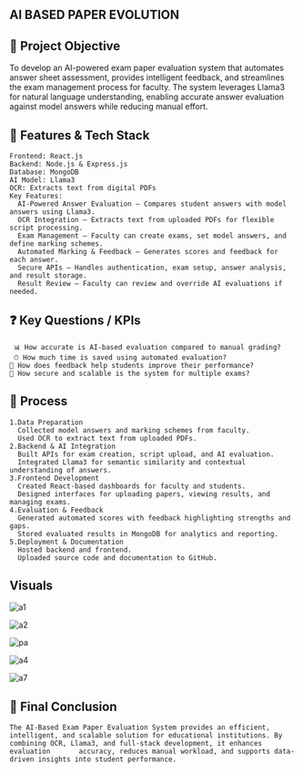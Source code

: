 ## AI BASED PAPER EVOLUTION
## 📌 Project Objective
  To develop an AI-powered exam paper evaluation system that automates answer sheet assessment, provides intelligent feedback, and streamlines the exam management process for faculty.
  The system leverages Llama3 for natural language understanding, enabling accurate answer evaluation against model answers while reducing manual effort.
## 📂 Features & Tech Stack
    Frontend: React.js
    Backend: Node.js & Express.js
    Database: MongoDB
    AI Model: Llama3
    OCR: Extracts text from digital PDFs
    Key Features:
      AI-Powered Answer Evaluation – Compares student answers with model answers using Llama3.
      OCR Integration – Extracts text from uploaded PDFs for flexible script processing.
      Exam Management – Faculty can create exams, set model answers, and define marking schemes.
      Automated Marking & Feedback – Generates scores and feedback for each answer.
      Secure APIs – Handles authentication, exam setup, answer analysis, and result storage.
      Result Review – Faculty can review and override AI evaluations if needed.
 ## ❓ Key Questions / KPIs
     📊 How accurate is AI-based evaluation compared to manual grading?
     ⏱ How much time is saved using automated evaluation?
    🧾 How does feedback help students improve their performance?
    🔐 How secure and scalable is the system for multiple exams?
## 🔧 Process
    1.Data Preparation
      Collected model answers and marking schemes from faculty.
      Used OCR to extract text from uploaded PDFs.
    2.Backend & AI Integration
      Built APIs for exam creation, script upload, and AI evaluation.
      Integrated Llama3 for semantic similarity and contextual understanding of answers.
    3.Frontend Development
      Created React-based dashboards for faculty and students.
      Designed interfaces for uploading papers, viewing results, and managing exams.
    4.Evaluation & Feedback
      Generated automated scores with feedback highlighting strengths and gaps.
      Stored evaluated results in MongoDB for analytics and reporting.
    5.Deployment & Documentation
      Hosted backend and frontend.
      Uploaded source code and documentation to GitHub.
## Visuals
![a1](https://github.com/user-attachments/assets/b5b4f4cc-6fdd-4a1b-b98c-7f1e913612c9)

![a2](https://github.com/user-attachments/assets/3ce86608-0343-4fc0-9733-64392d78ce51)

![pa](https://github.com/user-attachments/assets/d71d9104-d889-41c0-8b96-733346eaf47b)

![a4](https://github.com/user-attachments/assets/8925cd37-6bf0-4dea-a6c9-39638aa16d14)

![a7](https://github.com/user-attachments/assets/dff798f4-2478-4b86-9091-1b4b1abac334)





## 🏁 Final Conclusion
    The AI-Based Exam Paper Evaluation System provides an efficient, intelligent, and scalable solution for educational institutions. By combining OCR, Llama3, and full-stack development, it enhances evaluation       accuracy, reduces manual workload, and supports data-driven insights into student performance.


